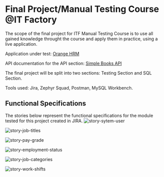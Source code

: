 # Final Project/Manual Testing Course @IT Factory

The scope of the final project for ITF Manual Testing Course is to use all gained knowledge throught the course and apply them in practice, using a live application.

Application under test: [Orange HRM](https://opensource-demo.orangehrmlive.com/web/index.php/auth/login)

API documentation for the API section: [Simple Books API](https://github.com/vdespa/introduction-to-postman-course/blob/main/simple-books-api.md)

The final project will be split into two sections: Testing Section and SQL Section.

Tools used: Jira, Zephyr Squad, Postman, MySQL Workbench.

## Functional Specifications
The stories below represent the functional specifications for the module tested for this project created in JIRA.
![story-sytem-user](https://github.com/Flavia-Karina-Anca/Final-Project-Manual-Testing-ITF/assets/126013931/06f7e6ce-30f9-490e-ad64-182e7606b611 "User Management Section")

![story-job-titles](https://github.com/Flavia-Karina-Anca/Final-Project-Manual-Testing-ITF/assets/126013931/bcab5323-c957-4838-9709-247790a18554 "Job Titles Section")

![story-pay-grade](https://github.com/Flavia-Karina-Anca/Final-Project-Manual-Testing-ITF/assets/126013931/0ad84c20-3dec-45c8-bfcd-e9dda335dc7b "Pay Grades Section")

![story-employment-status](https://github.com/Flavia-Karina-Anca/Final-Project-Manual-Testing-ITF/assets/126013931/883b560a-ffec-4dce-bc90-33317f513a56 "Employment Status Section")

![story-job-categories](https://github.com/Flavia-Karina-Anca/Final-Project-Manual-Testing-ITF/assets/126013931/0668c48b-2b90-4f39-9229-32c5d5edbf90 "Job Categories Section")

![story-work-shifts](https://github.com/Flavia-Karina-Anca/Final-Project-Manual-Testing-ITF/assets/126013931/9d9b4385-858c-4f54-a139-9664b5bc1a84 "Work Shifts Section")

